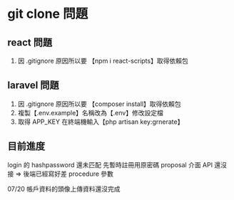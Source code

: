 # git clone 問題

## react 問題

1. 因 .gitignore 原因所以要 【npm i react-scripts】取得依賴包

## laravel 問題

1. 因 .gitignore 原因所以要 【composer install】取得依賴包
2. 複製【.env.example】名稱改為【.env】修改設定檔
3. 取得 APP_KEY 在終端機輸入【php artisan key:grnerate】

## 目前進度

login 的 hashpassword 還未匹配
先暫時註冊用原密碼
proposal 介面 API 還沒接 => 後端已經寫好差 procedure 參數

07/20 帳戶資料的頭像上傳資料還沒完成
